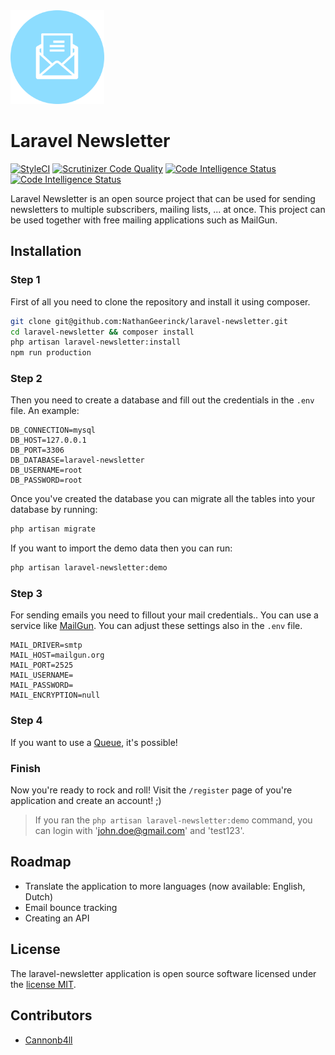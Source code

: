 <img src="./logo.png" width="150px">

# Laravel Newsletter

[![StyleCI](https://styleci.io/repos/76723997/shield?branch=master)](https://styleci.io/repos/76723997) [![Scrutinizer Code Quality](https://scrutinizer-ci.com/g/NathanGeerinck/laravel-newsletter/badges/quality-score.png?b=master)](https://scrutinizer-ci.com/g/NathanGeerinck/laravel-newsletter/?branch=master) [![Code Intelligence Status](https://scrutinizer-ci.com/g/NathanGeerinck/laravel-newsletter/badges/code-intelligence.svg?b=master)](https://scrutinizer-ci.com/code-intelligence) [![Code Intelligence Status](https://scrutinizer-ci.com/g/NathanGeerinck/laravel-newsletter/badges/code-intelligence.svg?b=master)](https://scrutinizer-ci.com/code-intelligence)

Laravel Newsletter is an open source project that can be used for sending newsletters to multiple subscribers, mailing lists, ... at once. This project can be used together with free mailing applications such as MailGun.

## Installation

### Step 1
First of all you need to clone the repository and install it using composer.
```bash
git clone git@github.com:NathanGeerinck/laravel-newsletter.git
cd laravel-newsletter && composer install
php artisan laravel-newsletter:install
npm run production
```

### Step 2
Then you need to create a database and fill out the credentials in the `.env` file. An example:
```
DB_CONNECTION=mysql
DB_HOST=127.0.0.1
DB_PORT=3306
DB_DATABASE=laravel-newsletter
DB_USERNAME=root
DB_PASSWORD=root
```

Once you've created the database you can migrate all the tables into your database by running:
```bash
php artisan migrate
```

If you want to import the demo data then you can run:
```bash
php artisan laravel-newsletter:demo
```

### Step 3
For sending emails you need to fillout your mail credentials.. You can use a service like [MailGun](https://www.mailgun.com/). You can adjust these settings also in the `.env` file.
```
MAIL_DRIVER=smtp
MAIL_HOST=mailgun.org
MAIL_PORT=2525
MAIL_USERNAME=
MAIL_PASSWORD=
MAIL_ENCRYPTION=null
```

### Step 4
If you want to use a [Queue](https://laravel.com/docs/5.3/queues), it's possible!


### Finish
Now you're ready to rock and roll! Visit the `/register` page of you're application and create an account! ;)

> If you ran the `php artisan laravel-newsletter:demo` command, you can login with 'john.doe@gmail.com' and 'test123'.

## Roadmap
* Translate the application to more languages (now available: English, Dutch)
* Email bounce tracking
* Creating an API

## License
The laravel-newsletter application is open source software licensed under the [license MIT](https://opensource.org/licenses/MIT).

## Contributors
* [Cannonb4ll](https://github.com/Cannonb4ll)

